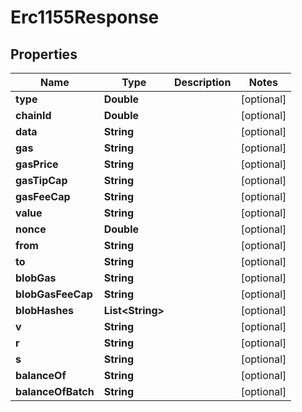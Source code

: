 

# Erc1155Response


## Properties

| Name | Type | Description | Notes |
|------------ | ------------- | ------------- | -------------|
|**type** | **Double** |  |  [optional] |
|**chainId** | **Double** |  |  [optional] |
|**data** | **String** |  |  [optional] |
|**gas** | **String** |  |  [optional] |
|**gasPrice** | **String** |  |  [optional] |
|**gasTipCap** | **String** |  |  [optional] |
|**gasFeeCap** | **String** |  |  [optional] |
|**value** | **String** |  |  [optional] |
|**nonce** | **Double** |  |  [optional] |
|**from** | **String** |  |  [optional] |
|**to** | **String** |  |  [optional] |
|**blobGas** | **String** |  |  [optional] |
|**blobGasFeeCap** | **String** |  |  [optional] |
|**blobHashes** | **List&lt;String&gt;** |  |  [optional] |
|**v** | **String** |  |  [optional] |
|**r** | **String** |  |  [optional] |
|**s** | **String** |  |  [optional] |
|**balanceOf** | **String** |  |  [optional] |
|**balanceOfBatch** | **String** |  |  [optional] |



